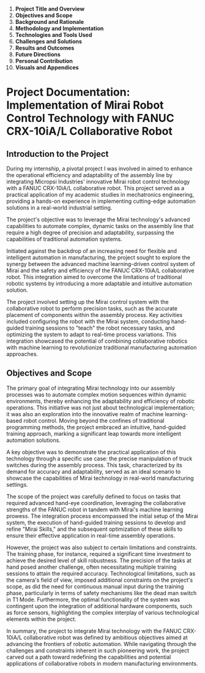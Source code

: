 1. **Project Title and Overview**
2. **Objectives and Scope**
3. **Background and Rationale**
4. **Methodology and Implementation**
5. **Technologies and Tools Used**
6. **Challenges and Solutions**
7. **Results and Outcomes**
8. **Future Directions**
9. **Personal Contribution**
10. **Visuals and Appendices**

# Project Documentation: Implementation of Mirai Robot Control Technology with FANUC CRX-10iA/L Collaborative Robot

## Introduction to the Project

During my internship, a pivotal project I was involved in aimed to enhance the operational efficiency and adaptability of the assembly line by integrating Micropsi Industries' innovative Mirai robot control technology with a FANUC CRX-10iA/L collaborative robot. This project served as a practical application of my academic studies in mechatronics engineering, providing a hands-on experience in implementing cutting-edge automation solutions in a real-world industrial setting.

The project's objective was to leverage the Mirai technology's advanced capabilities to automate complex, dynamic tasks on the assembly line that require a high degree of precision and adaptability, surpassing the capabilities of traditional automation systems.

Initiated against the backdrop of an increasing need for flexible and intelligent automation in manufacturing, the project sought to explore the synergy between the advanced machine learning-driven control system of Mirai and the safety and efficiency of the FANUC CRX-10iA/L collaborative robot. This integration aimed to overcome the limitations of traditional robotic systems by introducing a more adaptable and intuitive automation solution.

The project involved setting up the Mirai control system with the collaborative robot to perform precision tasks, such as the accurate placement of components within the assembly process. Key activities included configuring the robot with the Mirai system, conducting hand-guided training sessions to "teach" the robot necessary tasks, and optimizing the system to adapt to real-time process variations. This integration showcased the potential of combining collaborative robotics with machine learning to revolutionize traditional manufacturing automation approaches.

## Objectives and Scope

The primary goal of integrating Mirai technology into our assembly processes was to automate complex motion sequences within dynamic environments, thereby enhancing the adaptability and efficiency of robotic operations. This initiative was not just about technological implementation; it was also an exploration into the innovative realm of machine learning-based robot control. Moving beyond the confines of traditional programming methods, the project embraced an intuitive, hand-guided training approach, marking a significant leap towards more intelligent automation solutions.

A key objective was to demonstrate the practical application of this technology through a specific use case: the precise manipulation of truck switches during the assembly process. This task, characterized by its demand for accuracy and adaptability, served as an ideal scenario to showcase the capabilities of Mirai technology in real-world manufacturing settings.

The scope of the project was carefully defined to focus on tasks that required advanced hand-eye coordination, leveraging the collaborative strengths of the FANUC robot in tandem with Mirai's machine learning prowess. The integration process encompassed the initial setup of the Mirai system, the execution of hand-guided training sessions to develop and refine "Mirai Skills," and the subsequent optimization of these skills to ensure their effective application in real-time assembly operations.

However, the project was also subject to certain limitations and constraints. The training phase, for instance, required a significant time investment to achieve the desired level of skill robustness. The precision of the tasks at hand posed another challenge, often necessitating multiple training sessions to attain the required accuracy. Technological limitations, such as the camera's field of view, imposed additional constraints on the project's scope, as did the need for continuous manual input during the training phase, particularly in terms of safety mechanisms like the dead man switch in T1 Mode. Furthermore, the optimal functionality of the system was contingent upon the integration of additional hardware components, such as force sensors, highlighting the complex interplay of various technological elements within the project.

In summary, the project to integrate Mirai technology with the FANUC CRX-10iA/L collaborative robot was defined by ambitious objectives aimed at advancing the frontiers of robotic automation. While navigating through the challenges and constraints inherent in such pioneering work, the project carved out a path toward redefining the capabilities and potential applications of collaborative robots in modern manufacturing environments.






